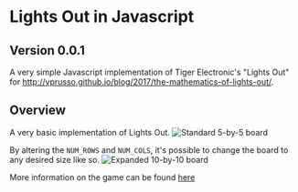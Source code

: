 # Lights Out in Javascript
## Version 0.0.1 

A very simple Javascript implementation of Tiger Electronic's "Lights Out" for http://vprusso.github.io/blog/2017/the-mathematics-of-lights-out/.

## Overview

A very basic implementation of Lights Out.
![Standard 5-by-5 board](http://imgur.com/62vGCev.png)

By altering the `NUM_ROWS` and `NUM_COLS`, it's possible to change the board to any desired size like so.
![Expanded 10-by-10 board](http://imgur.com/gsXh1u6.png)

More information on the game can be found <a href="http://vprusso.github.io/blog/2017/the-mathematics-of-lights-out/">here</a>


         